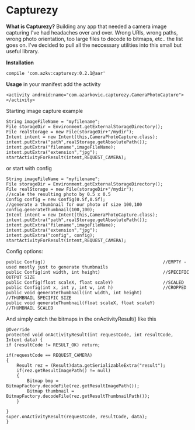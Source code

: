 # Capturezy

<b>What is Capturezy?</b>
Building any app that needed a camera image capturing I've had headaches over and over. Wrong URIs, wrong paths, wrong photo orientation, too large files to decode to bitmaps, etc.. the list goes on.
I've decided to pull all the neccessary utilities into this small but useful library.

<b>Installation</b>
```
compile 'com.azkv:capturezy:0.2.1@aar'
```

<b>Usage</b>
in your manifest add the activity
``` 
<activity android:name="com.azarkovic.capturezy.CameraPhotoCapture"></activity>
```

Starting image capture example
```
String imageFileName = "myfilename";
File storageDir = Environment.getExternalStorageDirectory();
File realStorage = new File(storageDir+"/mydir");
Intent intent = new Intent(this,CameraPhotoCapture.class);
intent.putExtra("path",realStorage.getAbsolutePath());
intent.putExtra("filename",imageFileName);
intent.putExtra("extension","jpg");
startActivityForResult(intent,REQUEST_CAMERA);
```
or start with config
```
String imageFileName = "myfilename";
File storageDir = Environment.getExternalStorageDirectory();
File realStorage = new File(storageDir+"/mydir");
//scale the resulting photo by 0.5 x 0.5
Config config = new Config(0.5f,0.5f);
//generate a thumbnail for our photo of size 100,100
config.generateThumbnail(100,100);
Intent intent = new Intent(this,CameraPhotoCapture.class);
intent.putExtra("path",realStorage.getAbsolutePath());
intent.putExtra("filename",imageFileName);
intent.putExtra("extension","jpg");
intent.putExtra("config", config);
startActivityForResult(intent,REQUEST_CAMERA);
```
Config options:
```
public Config()                                             //EMPTY - used mostly just to generate thumbnails
public Config(int width, int height)                        //SPECIFIC OUTPUT SIZE
public Config(float scaleX, float scaleY)                   //SCALED
public Config(int x, int y, int w, int h)                   //CROPPED
public void generateThumbnail(int width, int height)        //THUMBNAIL SPECIFIC SIZE
public void generateThumbnail(float scaleX, float scaleY)   //THUMBNAIL SCALED

```

And simply catch the bitmaps in the onActivityResult() like this
```
@Override
protected void onActivityResult(int requestCode, int resultCode, Intent data) {
if (resultCode != RESULT_OK) return;

if(requestCode == REQUEST_CAMERA)
{
    Result rez = (Result)data.getSerializableExtra("result");
    if(rez.getResultImagePath() != null)
    {
        Bitmap bmp = BitmapFactory.decodeFile(rez.getResultImagePath());
        Bitmap thumbnail = BitmapFactory.decodeFile(rez.getResultThumbnailPath());
    }

}
super.onActivityResult(requestCode, resultCode, data);
}
```




